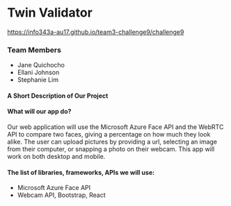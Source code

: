 # Twin Validator
https://info343a-au17.github.io/team3-challenge9/challenge9

### Team Members
- Jane Quichocho
- Ellani Johnson
- Stephanie Lim
 
#### A Short Description of Our Project 

#### What will our app do? 
Our web application will use the Microsoft Azure Face API and the WebRTC API to compare two faces, giving a percentage on how much they look alike. The user can upload pictures by providing a url, selecting an image from their computer, or snapping a photo on their webcam. This app will work on both desktop and mobile.

#### The list of libraries, frameworks, APIs we will use:
* Microsoft Azure Face API
* Webcam API, Bootstrap, React
